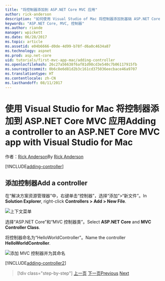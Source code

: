 ```yaml
---
title: "将控制器添加到 ASP.NET Core MVC 应用"
author: rick-anderson
description: "如何使用 Visual Studio of Mac 将控制器添加到基础 ASP.NET Core MVC 应用"
keywords: "ASP.NET Core, MVC, 控制器"
ms.author: riande
manager: wpickett
ms.date: 06/28/2017
ms.topic: article
ms.assetid: e04b6666-d0de-4d99-b78f-d6a0c4634a87
ms.technology: aspnet
ms.prod: asp.net-core
uid: tutorials/first-mvc-app-mac/adding-controller
ms.openlocfilehash: 26c27a56638f6af81d98cd3e540c7b06117915fb
ms.sourcegitcommit: 0b6c8e6d81d2b3c161cd375036eecbace46a9707
ms.translationtype: HT
ms.contentlocale: zh-CN
ms.lasthandoff: 08/11/2017
---
```

# <a name="adding-a-controller-to-an-aspnet-core-mvc-app-with-visual-studio-for-mac"></a><span data-ttu-id="830ef-104">使用 Visual Studio for Mac 将控制器添加到 ASP.NET Core MVC 应用</span><span class="sxs-lookup"><span data-stu-id="830ef-104">Adding a controller to an ASP.NET Core MVC app with Visual Studio for Mac</span></span>

<span data-ttu-id="830ef-105">作者：[Rick Anderson](https://twitter.com/RickAndMSFT)</span><span class="sxs-lookup"><span data-stu-id="830ef-105">By [Rick Anderson](https://twitter.com/RickAndMSFT)</span></span>

[!INCLUDE[adding-controller](../../includes/mvc-intro/adding-controller1.md)]

## <a name="add-a-controller"></a><span data-ttu-id="830ef-106">添加控制器</span><span class="sxs-lookup"><span data-stu-id="830ef-106">Add a controller</span></span> 

<span data-ttu-id="830ef-107">在“解决方案资源管理器”中，右键单击“控制器”，选择“添加”>“新文件”。</span><span class="sxs-lookup"><span data-stu-id="830ef-107">In **Solution Explorer**, right-click **Controllers > Add > New File**.</span></span>

![上下文菜单](adding-controller/_static/add_controller.png)

<span data-ttu-id="830ef-109">选择“ASP.NET Core”和“MVC 控制器类”。</span><span class="sxs-lookup"><span data-stu-id="830ef-109">Select **ASP.NET Core** and **MVC Controller Class**.</span></span>

<span data-ttu-id="830ef-110">将控制器命名为“HelloWorldController”。</span><span class="sxs-lookup"><span data-stu-id="830ef-110">Name the controller **HelloWorldController**.</span></span>

![添加 MVC 控制器并为其命名](adding-controller/_static/ac.png)

[!INCLUDE[adding-controller2](../../includes/mvc-intro/adding-controller2.md)]

>[!div class="step-by-step"]
<span data-ttu-id="830ef-112">[上一页](../first-mvc-app/start-mvc.md)
[下一页](adding-view.md)</span><span class="sxs-lookup"><span data-stu-id="830ef-112">[Previous](../first-mvc-app/start-mvc.md)
[Next](adding-view.md)</span></span>
